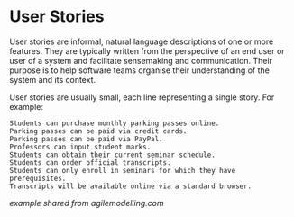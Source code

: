 # User Stories
User stories are informal, natural language descriptions of one or more features. They are typically written from the perspective of an end user or user of a system and facilitate sensemaking and communication. Their purpose is to help software teams organise their understanding of the system and its context. 

User stories are usually small, each line representing a single story. For example: 

    Students can purchase monthly parking passes online.  
    Parking passes can be paid via credit cards.  
    Parking passes can be paid via PayPal.  
    Professors can input student marks.  
    Students can obtain their current seminar schedule.  
    Students can order official transcripts.  
    Students can only enroll in seminars for which they have prerequisites.  
    Transcripts will be available online via a standard browser.    

_example shared from agilemodelling.com_
 
